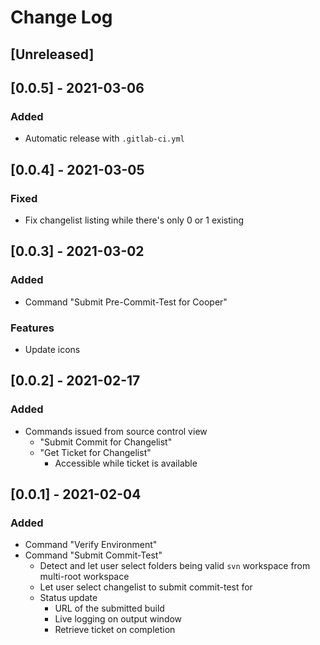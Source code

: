 # Change Log

## [Unreleased]

## [0.0.5] - 2021-03-06

### Added

*   Automatic release with `.gitlab-ci.yml`

## [0.0.4] - 2021-03-05

### Fixed

*   Fix changelist listing while there's only 0 or 1 existing

## [0.0.3] - 2021-03-02

### Added

*   Command "Submit Pre-Commit-Test for Cooper"

### Features

*   Update icons

## [0.0.2] - 2021-02-17

### Added

*   Commands issued from source control view
    *   "Submit Commit for Changelist"
    *   "Get Ticket for Changelist"
        *   Accessible while ticket is available

## [0.0.1] - 2021-02-04

### Added

*   Command "Verify Environment"
*   Command "Submit Commit-Test"
    *   Detect and let user select folders being valid `svn` workspace from
        multi-root workspace
    *   Let user select changelist to submit commit-test for
    *   Status update
        *   URL of the submitted build
        *   Live logging on output window
        *   Retrieve ticket on completion
